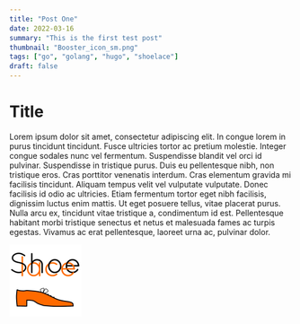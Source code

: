 ```yaml
---
title: "Post One"
date: 2022-03-16
summary: "This is the first test post"
thumbnail: "Booster_icon_sm.png"
tags: ["go", "golang", "hugo", "shoelace"]
draft: false
---
```


# Title

Lorem ipsum dolor sit amet, consectetur adipiscing elit. In congue lorem in purus tincidunt tincidunt. Fusce ultricies tortor ac pretium molestie. Integer congue sodales nunc vel fermentum. Suspendisse blandit vel orci id pulvinar. Suspendisse in tristique purus. Duis eu pellentesque nibh, non tristique eros. Cras porttitor venenatis interdum. Cras elementum gravida mi facilisis tincidunt. Aliquam tempus velit vel vulputate vulputate. Donec facilisis id odio ac ultricies. Etiam fermentum tortor eget nibh facilisis, dignissim luctus enim mattis. Ut eget posuere tellus, vitae placerat purus. Nulla arcu ex, tincidunt vitae tristique a, condimentum id est. Pellentesque habitant morbi tristique senectus et netus et malesuada fames ac turpis egestas. Vivamus ac erat pellentesque, laoreet urna ac, pulvinar dolor.

![Shoelace](Shoelace_logo_sm.png "Shoelace logo small")